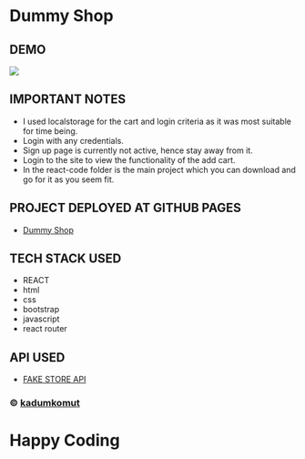 # Dummy Shop

## DEMO

![](dummy-shop-demo.gif)

## IMPORTANT NOTES

- I used localstorage for the cart and login criteria as it was most suitable for time being.
- Login with any credentials.
- Sign up page is currently not active, hence stay away from it.
- Login to the site to view the functionality of the add cart.
- In the react-code folder is the main project which you can download and go for it as you seem fit.

## PROJECT DEPLOYED AT GITHUB PAGES

- [Dummy Shop](https://komutkadum.github.io/11.Dummy-Shop/)

## TECH STACK USED

- REACT
- html
- css
- bootstrap
- javascript
- react router

## API USED

- [FAKE STORE API](https://fakestoreapi.com/)

### © [kadumkomut](https://kadmon47.github.io/kadumkomut/)

# Happy Coding
